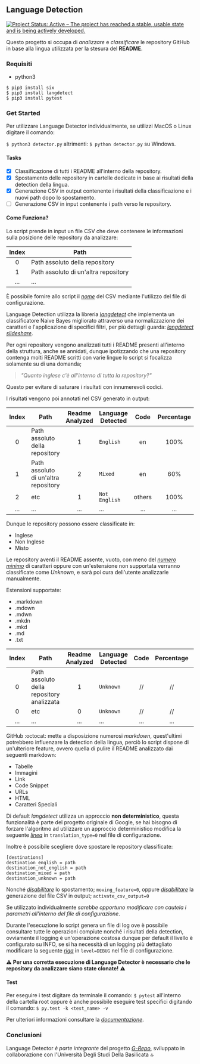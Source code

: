 ## Language Detection

[![Project Status: Active – The project has reached a stable, usable state and is being actively developed.](https://www.repostatus.org/badges/latest/active.svg)](https://www.repostatus.org/#active)


Questo progetto si occupa di *analizzare* e *classificare* le repository GitHub in base alla lingua utilizzata per la stesura del **README**.

### Requisiti
* python3
```
$ pip3 install six
$ pip3 install langdetect
$ pip3 install pytest
```

### Get Started
Per utilizzare Language Detector individualmente, se utilizzi MacOS o Linux digitare il comando:

`$ python3 detector.py` altrimenti: `$ python detector.py` su Windows.

#### Tasks

- [x] Classificazione di tutti i README all'interno della repository.
- [x] Spostamento delle repository in cartelle dedicate in base ai risultati della detection della lingua.
- [x] Generazione CSV in output contenente i risultati della classificazione e i nuovi path dopo lo spostamento.
- [ ] Generazione CSV in input contenente i path verso le repository.

#### Come Funziona?

Lo script prende in input un file CSV che deve contenere le informazioni sulla posizione delle repository da analizzare:

| Index    | Path                                  |
|:--------:|---------------------------------------|
| 0        | Path assoluto della repository        |
| 1        | Path assoluto di un'altra repository  |
| ...      | ...                                   |

È possibile fornire allo script il [*nome*](https://github.com/anasmounsif/Language_Detection/blob/master/config.ini#L16) del CSV mediante l'utilizzo del file di configurazione.

Language Detection utilizza la libreria [*langdetect*](https://github.com/Mimino666/langdetect) che implementa un classificatore Naive Bayes migliorato attraverso una normalizzazione dei caratteri e l'applicazione di specifici filtri, per più dettagli guarda: [*langdetect slideshare*](https://www.slideshare.net/shuyo/language-detection-library-for-java).

Per ogni repository vengono analizzati tutti i README presenti all'interno della struttura, anche se annidati, dunque ipotizzando che una repository contenga molti README scritti con varie lingue lo script si focalizza solamente su di una domanda;

> *"Quanto inglese c'è all'interno di tutta la repository?"*

Questo per evitare di saturare i risultati con innumerevoli codici.

I risultati vengono poi annotati nel CSV generato in output:

| Index    | Path                                           | Readme Analyzed | Language Detected | Code   | Percentage | Code   | Percentage |
|:--------:|------------------------------------------------|:---------------:|-------------------|:------:|:----------:|:------:|:----------:|
| 0        |  Path assoluto della repository                |  1              | `English`         | en     | 100%       | //     | //         |
| 1        |  Path assoluto di un'altra repository          |  2              | `Mixed`           | en     | 60%        | others | 40%        |
| 2        |  etc                                           |  1              | `Not English `    | others | 100%       | //     | //         |
| ...      | ...                                            |  ...            | ...               | ...    | ...        | ...    | ...        |

Dunque le repository possono essere classificate in:

* Inglese
* Non Inglese
* Misto

Le repository aventi il README assente, vuoto, con meno del [*numero minimo*](https://github.com/anasmounsif/Language_Detection/blob/master/config.ini#L10) di caratteri oppure con un'estensione non supportata verranno classificate come *Unknown*, e sarà poi cura dell'utente analizzarle manualmente.

Estensioni supportate:
* .markdown
* .mdown
* .mdwn
* .mkdn
* .mkd
* .md
* .txt

| Index    | Path                                           | Readme Analyzed | Language Detected | Code   | Percentage | Code   | Percentage |
|:--------:|------------------------------------------------|:---------------:|-------------------|:------:|:----------:|:------:|:----------:|
| 0        |  Path assoluto della repository analizzata     |  1              | `Unknown`         | //     | //         | //     | //         |
| 0        |  etc                                           |  0              | `Unknown`         | //     | //         | //     | //         |
| ...      | ...                                            | ...             | ...               | ...    | ...        | ...    | ...        |

GitHub :octocat: mette a disposizione numerosi *markdown*, quest'ultimi potrebbero influenzare la detection della lingua, perciò lo script dispone di un'ulteriore feature, ovvero quella di pulire il README analizzato dai seguenti markdown:

* Tabelle
* Immagini
* Link
* Code Snippet
* URLs
* HTML
* Caratteri Speciali

Di default *langdetect* utilizza un approccio **non deterministico**, questa funzionalità è parte del progetto originale di Google, se hai bisogno di forzare l'algoritmo ad utilizzare un approccio deterministico modifica la seguente [*linea*](https://github.com/anasmounsif/Language_Detection/blob/master/config.ini#L8) in `translation_type=0` nel file di configurazione.

Inoltre è possibile scegliere dove spostare le repository classificate:

```
[destinations]
destination_english = path
destination_not_english = path
destination_mixed = path
destination_unknown = path
```

Nonché [*disabilitare*](https://github.com/anasmounsif/Language_Detection/blob/master/config.ini#L6) lo spostamento; `moving_feature=0`, oppure [*disabilitare*](https://github.com/anasmounsif/Language_Detection/blob/master/config.ini#L14) la generazione del file CSV in output; `activate_csv_output=0`

Se utilizzato individualmente _sarebbe opportuno modificare con cautela i parametri all'interno del file di configurazione_.

Durante l'esecuzione lo script genera un file di log ove è possibile consultare tutte le operazioni compiute nonché i risultati della detection, ovviamente il logging è un'operazione costosa dunque per default il livello è configurato su INFO, se si ha necessità di un logging più dettagliato modificare la seguente [*riga*](https://github.com/anasmounsif/Language_Detection/blob/master/log.conf#L23) in `level=DEBUG` nel file di configurazione.

:warning: **Per una corretta esecuzione di Language Detector è necessario che le repository da analizzare siano state clonate!** :warning:

#### Test

Per eseguire i test digitare da terminale il comando: `$ pytest` all'interno della cartella root oppure è anche possibile eseguire test specifici digitando il comando: `$ py.test -k <test_name> -v`

Per ulteriori informazioni consultare la [*documentazione*](https://docs.pytest.org/en/stable/contents.html).

### Conclusioni

Language Detector *è parte integrante* del progetto [*G-Repo*](https://github.com/MatHeartGaming/G-Repo), sviluppato in collaborazione con l'Università Degli Studi Della Basilicata :top:
